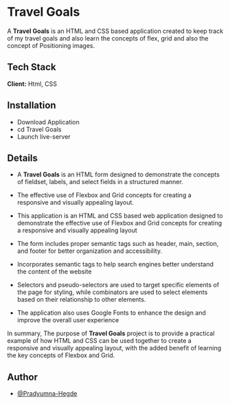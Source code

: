 
# Travel Goals

A **Travel Goals** is an HTML and CSS based application created to keep track of my travel goals and also learn the concepts of flex, grid and also the concept of Positioning images.


## Tech Stack

**Client:** Html, CSS


## Installation

  - Download Application
  - cd Travel Goals
  - Launch live-server
## Details

- A **Travel Goals** is an HTML form designed to demonstrate the concepts of fieldset, labels, and select fields in a structured manner.

- The effective use of Flexbox and Grid concepts for creating a responsive and visually appealing layout.

- This application is an HTML and CSS based web application designed to demonstrate the effective use of Flexbox and Grid concepts for creating a responsive and visually appealing layout

- The form includes proper semantic tags such as header, main, section, and footer for better organization and accessibility. 

- Incorporates semantic tags to help search engines better understand the content of the website

- Selectors and pseudo-selectors are used to target specific elements of the page for styling, while combinators are used to select elements based on their relationship to other elements.

- The application also uses Google Fonts to enhance the design and improve the overall user experience

In summary, The purpose of **Travel Goals** project is to provide a practical example of how HTML and CSS can be used together to create a responsive and visually appealing layout, with the added benefit of learning the key concepts of Flexbox and Grid.
## Author

- [@Pradyumna-Hegde](https://www.github.com/Pradyumna-Hegde)

